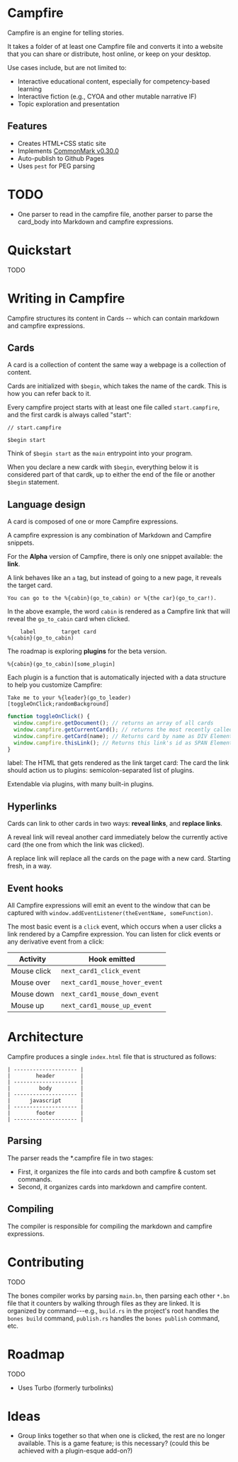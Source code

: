 # Campfire

Campfire is an engine for telling stories. 

It takes a folder of at least one Campfire file and converts it into a website that you can share or distribute, 
host online, or keep on your desktop.

Use cases include, but are not limited to:
* Interactive educational content, especially for competency-based 
  learning
* Interactive fiction (e.g., CYOA and other mutable narrative IF)
* Topic exploration and presentation

## Features

* Creates HTML+CSS static site
* Implements [CommonMark v0.30.0]()
* Auto-publish to Github Pages
* Uses `pest` for PEG parsing

# TODO

- One parser to read in the campfire file, another parser to parse the card_body
  into Markdown and campfire expressions.

# Quickstart

TODO

# Writing in Campfire

Campfire structures its content in Cards -- which can contain markdown and campfire expressions.

## Cards

A card is a collection of content the same way a webpage is a collection of content.

Cards are initialized with `$begin`, which takes the name of the cardk. 
This is how you can refer back to it. 

Every campfire project starts with at least one file called `start.campfire`, 
and the first cardk is always called "start":

```campfire
// start.campfire

$begin start

```

Think of `$begin start` as the `main` entrypoint into your program.

When you declare a new cardk with `$begin`, everything below it is considered
part of that cardk, up to either the end of the file or another `$begin` statement.

## Language design

A card is composed of one or more Campfire expressions.

A campfire expression is any combination of Markdown and Campfire snippets.

For the **Alpha** version of Campfire, there is only one snippet available: the **link**.

A link behaves like an `a` tag, but instead of going to a new page, it reveals 
the target card.

```campfire
You can go to the %{cabin}(go_to_cabin) or %{the car}(go_to_car!).
```

In the above example, the word `cabin` is rendered as a Campfire link that will 
reveal the `go_to_cabin` card when clicked. 

```
    label        target card
%{cabin}(go_to_cabin)
```

The roadmap is exploring **plugins** for the beta version.

`%{cabin}(go_to_cabin)[some_plugin]`

Each plugin is a function that is automatically injected with a data structure 
to help you customize Campfire: 

```campfire
Take me to your %{leader}(go_to_leader)[toggleOnClick;randomBackground]
```

```typescript
function toggleOnClick() {
  window.campfire.getDocument(); // returns an array of all cards
  window.campfire.getCurrentCard(); // returns the most recently called card as DIV Element
  window.campfire.getCard(name); // Returns card by name as DIV Element
  window.campfire.thisLink(); // Returns this link's id as SPAN Element
}
```

label: The HTML that gets rendered as the link
target card: The card the link should action us to
plugins: semicolon-separated list of plugins.

Extendable via plugins, with many built-in plugins.

## Hyperlinks

Cards can link to other cards in two ways: **reveal links**, and **replace links**. 

A reveal link will reveal another card immediately below the currently active card (the one
from which the link was clicked).

A replace link will replace all the cards on the page with a new card. Starting fresh, 
in a way.

## Event hooks

All Campfire expressions will emit an event to the window that can be captured 
with `window.addEventListener(theEventName, someFunction)`. 

The most basic event is a `click` event, which occurs when a user clicks 
a link rendered by a Campfire expression. You can listen for click events or 
any derivative event from a click:

| Activity                      | Hook emitted | 
| ----------------------------- | ---------------------- | 
| Mouse click                   | `next_card1_click_event`       |
| Mouse over                    | `next_card1_mouse_hover_event` |
| Mouse down                    | `next_card1_mouse_down_event` |
| Mouse up                      | `next_card1_mouse_up_event`   | 

# Architecture

Campfire produces a single `index.html` file that is structured as follows:

```
| -------------------- |
|        header        |
| -------------------- |
|         body         |
| -------------------- |
|      javascript      |
| -------------------- |
|        footer        |
| -------------------- |
```



## Parsing

The parser reads the *.campfire file in two stages:
- First, it organizes the file into cards and both campfire & custom set commands.
- Second, it organizes cards into markdown and campfire content.

## Compiling

The compiler is responsible for compiling the markdown and campfire expressions.




# Contributing 

TODO

The bones compiler works by parsing `main.bn`, then parsing each other `*.bn` file 
that it counters by walking through files as they are linked. It is organized 
by command---e.g., `build.rs` in the project's root handles the `bones build` command, 
`publish.rs` handles the `bones publish` command, etc. 

# Roadmap

TODO

* Uses Turbo (formerly turbolinks)


# Ideas

- Group links together so that when one is clicked, the rest are no longer available. 
  This is a game feature; is this necessary? (could this be achieved with a plugin-esque add-on?)